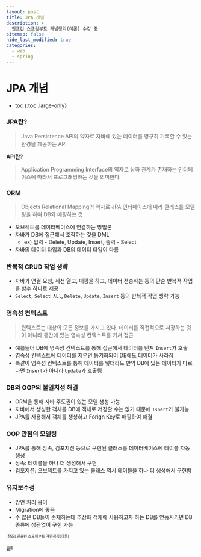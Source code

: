 ```yaml
---
layout: post
title: JPA 개념
description: >
  인프런 스프링부트 개념정리(이론) 수강 중
sitemap: false
hide_last_modified: true
categories:
  - web
  - spring
---
```


# JPA 개념

* toc
{:toc .large-only}

### JPA란?

> Java Persistence API의 약자로 자바에 있는 데이터를 영구히 기록할 수 있는 환경을 제공하는 API

__API란?__

> Application Programming Interface의 약자로 상하 관계가 존재하는 인터페이스에 따라서 프로그래밍하는 것을 의미한다.

### ORM

> Objects Relational Mapping의 약자로 JPA 인터페이스에 따라 클래스를 모델링을 하여 DB와 매핑하는 것
  
- 오브젝트를 데이터베이스에 연결하는 방법론
- 자바가 DB에 접근해서 조작하는 것을 DML
  - ex) 입력 - Delete, Update, Insert, 출력 - Select
- 자바의 데이터 타입과 DB의 데이터 타입이 다름

### 반복적 CRUD 작업 생략

- 자바가 연결 요청, 세션 열고, 매핑을 하고, 데이터 전송하는 등의 단순 반복적 작업을 함수 하나로 제공
- `Select`, `Select ALl`, `Delete`, `Update`, `Insert` 등의 반복적 작업 생략 가능

### 영속성 컨텍스트

> 컨텍스트는 대상의 모든 정보를 가지고 있다. 데이터를 직접적으로 저장하는 것이 아니라 중간에 있는 영속성 컨텍스트를 거쳐 접근

- 예를들어 DB에 영속성 컨텍스트를 통해 접근해서 데이터를 던져 `Insert`가 호출
- 영속성 컨텍스트에 데이터를 지우면 동기화되어 DB에도 데이터가 사라짐
- 똑같이 영속성 컨텍스트를 통해 데이터를 넣더라도 만약 DB에 있는 데이터가 다르다면 `Insert`가 아니라 `Update`가 호출됨

### DB와 OOP의 불일치성 해결

- ORM을 통해 자바 주도권이 있는 모델 생성 가능
- 자바에서 생성한 객체를 DB에 객체로 저장할 수는 없기 때문에 `Isnert`가 불가능
- JPA를 사용해서 객체를 생성하고 Forign Key로 매핑하여 해결

### OOP 관점의 모델링

- JPA를 통해 상속, 컴포지션 등으로 구현된 클래스를 데이터베이스에 테이블 자동 생성
- 상속: 테이블을 하나 더 생성해서 구현
- 컴포지션: 오브젝트를 가지고 있는 클래스 역시 테이블을 하나 더 생성해서 구현함

### 유지보수성

- 방언 처리 용이
- Migration에 좋음
- 수 많은 DB들이 존재하는데 추상화 객체에 사용하고자 하는 DB를 연동시키면 DB 종류에 상관없이 구헌 가능 

<span style="font-size:70%">[참조] 인프런 스프링부트 개념정리(이론)</span>

끝!